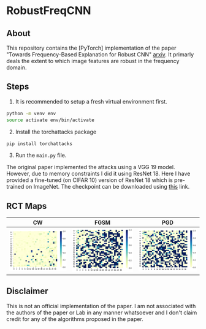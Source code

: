 # RobustFreqCNN

## About

This repository contains the [PyTorch] implementation of the paper "Towards Frequency-Based Explanation for Robust CNN" [arxiv](https://arxiv.org/pdf/2005.03141.pdf). It primarly deals the extent to which image features are robust in the frequency domain. 

## Steps

1. It is recommended to setup a fresh virtual environment first.
```bash
python -m venv env
source activate env/bin/activate
```
2. Install the torchattacks package

```bash
pip install torchattacks
```
3. Run the ```main.py``` file. 
 
The original paper implemented the attacks using a VGG 19 model. However, due to memory constraints I did it using ResNet 18. Here I have provided a fine-tuned (on CIFAR 10) version of ResNet 18 which is pre-trained on ImageNet. The checkpoint can be downloaded using [this](https://drive.google.com/file/d/1bG5G-fgTahyuD8QdDd6yU-HWPMI_VXE7/view?usp=sharing) link. 

## RCT Maps

CW             |  FGSM       |  PGD
:-------------------------:|:-------------------------:|:-------------------------:
![](https://github.com/sarosijbose/RobustFreqCNN/blob/main/imgs/cw.png)  |  ![](https://github.com/sarosijbose/RobustFreqCNN/blob/main/imgs/fgsm.png)|  ![](https://github.com/sarosijbose/RobustFreqCNN/blob/main/imgs/pgd.png)

## Disclaimer

This is not an official implementation of the paper. I am not associated with the authors of the paper or Lab in any manner whatsoever and I don't claim credit for any of the algorithms proposed in the paper. 
